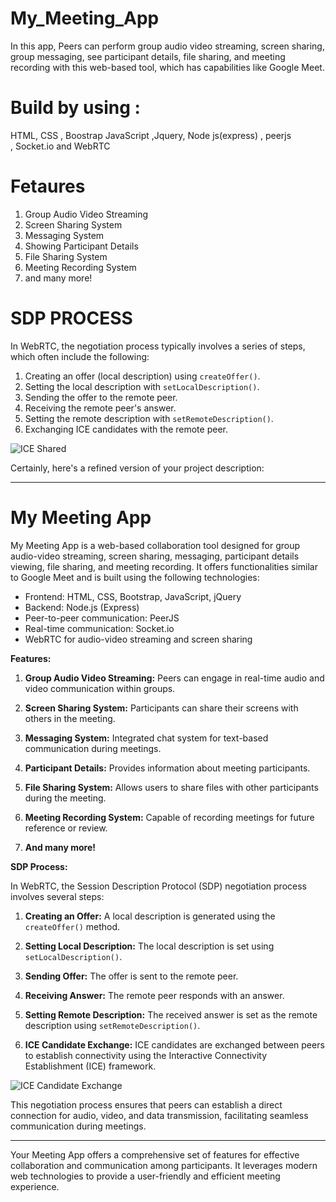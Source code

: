 # My_Meeting_App

 In this app, Peers can perform group audio video streaming, screen sharing, group messaging, see participant details, file sharing, and meeting recording with this web-based tool, which has capabilities like Google Meet.

# Build by using :
 HTML,     CSS , Boostrap        JavaScript ,Jquery,  Node js(express)  ,  peerjs  
            ,      Socket.io      and      WebRTC
 
           

# Fetaures
1. Group Audio Video Streaming
2. Screen Sharing System
3. Messaging System
4. Showing  Participant Details
5.  File Sharing System
6.  Meeting Recording System
7.  and many more!


# SDP PROCESS 
In WebRTC, the negotiation process typically involves a series of steps, which often include the following:

1. Creating an offer (local description) using `createOffer()`.
2. Setting the local description with `setLocalDescription()`.
3. Sending the offer to the remote peer.
4. Receiving the remote peer's answer.
5. Setting the remote description with `setRemoteDescription()`.
6. Exchanging ICE candidates with the remote peer.
   
![ICE Shared](https://github.com/BheshRajNeupane/My_Meeting_App/assets/108607897/94906cfc-b262-4809-aed8-8be44ac6293a)




Certainly, here's a refined version of your project description:

---

# My Meeting App

My Meeting App is a web-based collaboration tool designed for group audio-video streaming, screen sharing, messaging, participant details viewing, file sharing, and meeting recording. It offers functionalities similar to Google Meet and is built using the following technologies:

- Frontend: HTML, CSS, Bootstrap, JavaScript, jQuery
- Backend: Node.js (Express)
- Peer-to-peer communication: PeerJS
- Real-time communication: Socket.io
- WebRTC for audio-video streaming and screen sharing

**Features:**

1. **Group Audio Video Streaming:** Peers can engage in real-time audio and video communication within groups.

2. **Screen Sharing System:** Participants can share their screens with others in the meeting.

3. **Messaging System:** Integrated chat system for text-based communication during meetings.

4. **Participant Details:** Provides information about meeting participants.

5. **File Sharing System:** Allows users to share files with other participants during the meeting.

6. **Meeting Recording System:** Capable of recording meetings for future reference or review.

7. **And many more!**

**SDP Process:**

In WebRTC, the Session Description Protocol (SDP) negotiation process involves several steps:

1. **Creating an Offer:** A local description is generated using the `createOffer()` method.
   
2. **Setting Local Description:** The local description is set using `setLocalDescription()`.

3. **Sending Offer:** The offer is sent to the remote peer.

4. **Receiving Answer:** The remote peer responds with an answer.

5. **Setting Remote Description:** The received answer is set as the remote description using `setRemoteDescription()`.

6. **ICE Candidate Exchange:** ICE candidates are exchanged between peers to establish connectivity using the Interactive Connectivity Establishment (ICE) framework.

![ICE Candidate Exchange](https://github.com/BheshRajNeupane/My_Meeting_App/assets/108607897/ice-candidate-exchange.png)

This negotiation process ensures that peers can establish a direct connection for audio, video, and data transmission, facilitating seamless communication during meetings.

---

Your Meeting App offers a comprehensive set of features for effective collaboration and communication among participants. It leverages modern web technologies to provide a user-friendly and efficient meeting experience.
